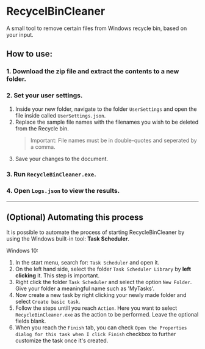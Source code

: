 # RecycelBinCleaner
A small tool to remove certain files from Windows recycle bin, based on your input.

## How to use:

### 1. Download the zip file and extract the contents to a new folder.
### 2. Set your user settings.
1. Inside your new folder, navigate to the folder `UserSettings` and open the file inside called `UserSettings.json`.
2. Replace the sample file names with the filenames you wish to be deleted from the Recycle bin. 
    >Important: File names must be in double-quotes and seperated by a comma.
3. Save your changes to the document.

### 3. Run `RecycleBinCleaner.exe`.

### 4. Open `Logs.json` to view the results.
---
## 
## (Optional) Automating this process
It is possible to automate the process of starting RecycleBinCleaner by using the Windows built-in tool: **Task Scheduler**.

Windows 10:
1. In the start menu, search for: `Task Scheduler` and open it.
2. On the left hand side, select the folder `Task Scheduler Library` by **left clicking** it. This step is important.
3. Right click the folder `Task Scheduler` and select the option `New Folder`. Give your folder a meaningful name such as 'MyTasks'.
4. Now create a new task by right clicking your newly made  folder and select `Create basic task`.
5. Follow the steps untill you reach `Action`. Here you want to select `RecycleBinCleaner.exe` as the action to be performed. Leave the optional fields blank.
6. When you reach the `Finish` tab, you can check `Open the Properties dialog for this task when I click Finish` checkbox to further customize the task once it's created.
